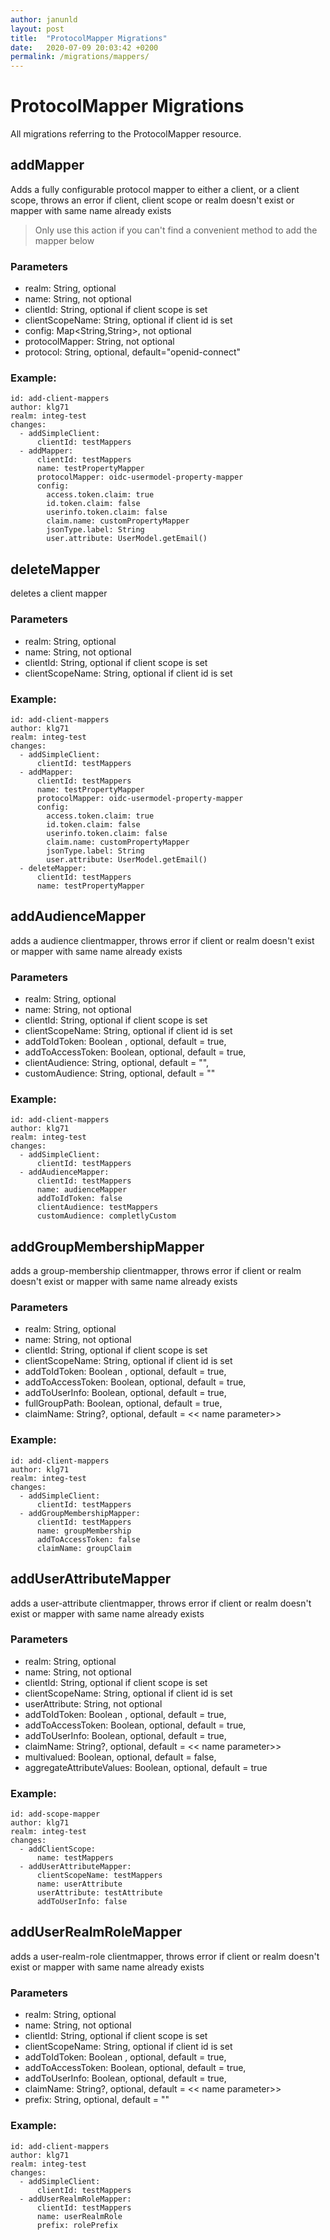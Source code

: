 ```yaml
---
author: janunld
layout: post
title:  "ProtocolMapper Migrations"
date:   2020-07-09 20:03:42 +0200
permalink: /migrations/mappers/
---
```

# ProtocolMapper Migrations
All migrations referring to the ProtocolMapper resource.

## addMapper
Adds a fully configurable protocol mapper to either a client, or a client scope, throws an error if client, client scope
or realm doesn't exist or mapper with same name already exists

> Only use this action if you can't find a convenient method to add the mapper below

### Parameters
- realm: String, optional
- name: String, not optional
- clientId: String, optional if client scope is set
- clientScopeName: String, optional if client id is set
- config: Map<String,String>, not optional
- protocolMapper: String, not optional
- protocol: String, optional, default="openid-connect"

### Example:
    id: add-client-mappers
    author: klg71
    realm: integ-test
    changes:
      - addSimpleClient:
          clientId: testMappers
      - addMapper:
          clientId: testMappers
          name: testPropertyMapper
          protocolMapper: oidc-usermodel-property-mapper
          config:
            access.token.claim: true
            id.token.claim: false
            userinfo.token.claim: false
            claim.name: customPropertyMapper
            jsonType.label: String
            user.attribute: UserModel.getEmail()

## deleteMapper
deletes a client mapper

### Parameters
- realm: String, optional
- name: String, not optional
- clientId: String, optional if client scope is set
- clientScopeName: String, optional if client id is set

### Example:
    id: add-client-mappers
    author: klg71
    realm: integ-test
    changes:
      - addSimpleClient:
          clientId: testMappers
      - addMapper:
          clientId: testMappers
          name: testPropertyMapper
          protocolMapper: oidc-usermodel-property-mapper
          config:
            access.token.claim: true
            id.token.claim: false
            userinfo.token.claim: false
            claim.name: customPropertyMapper
            jsonType.label: String
            user.attribute: UserModel.getEmail()
      - deleteMapper:
          clientId: testMappers
          name: testPropertyMapper

## addAudienceMapper
adds a audience clientmapper, throws error if client or realm doesn't exist or mapper with same name already exists

### Parameters
- realm: String, optional
- name: String, not optional
- clientId: String, optional if client scope is set
- clientScopeName: String, optional if client id is set
- addToIdToken: Boolean , optional, default = true,
- addToAccessToken: Boolean, optional, default = true,
- clientAudience: String, optional, default = "",
- customAudience: String, optional, default = ""

### Example:
    id: add-client-mappers
    author: klg71
    realm: integ-test
    changes:
      - addSimpleClient:
          clientId: testMappers
      - addAudienceMapper:
          clientId: testMappers
          name: audienceMapper
          addToIdToken: false
          clientAudience: testMappers
          customAudience: completlyCustom
## addGroupMembershipMapper
adds a group-membership clientmapper, throws error if client or realm doesn't exist or mapper with same name already exists

### Parameters
- realm: String, optional
- name: String, not optional
- clientId: String, optional if client scope is set
- clientScopeName: String, optional if client id is set
- addToIdToken: Boolean , optional, default = true,
- addToAccessToken: Boolean, optional, default = true,
- addToUserInfo: Boolean, optional, default = true,
- fullGroupPath: Boolean, optional, default = true,
- claimName: String?, optional, default = << name parameter>>

### Example:
    id: add-client-mappers
    author: klg71
    realm: integ-test
    changes:
      - addSimpleClient:
          clientId: testMappers
      - addGroupMembershipMapper:
          clientId: testMappers
          name: groupMembership
          addToAccessToken: false
          claimName: groupClaim
## addUserAttributeMapper
adds a user-attribute clientmapper, throws error if client or realm doesn't exist or mapper with same name already exists

### Parameters
- realm: String, optional
- name: String, not optional
- clientId: String, optional if client scope is set
- clientScopeName: String, optional if client id is set
- userAttribute: String, not optional
- addToIdToken: Boolean , optional, default = true,
- addToAccessToken: Boolean, optional, default = true,
- addToUserInfo: Boolean, optional, default = true,
- claimName: String?, optional, default = << name parameter>>
- multivalued: Boolean, optional, default = false,
- aggregateAttributeValues: Boolean, optional, default = true

### Example:
    id: add-scope-mapper
    author: klg71
    realm: integ-test
    changes:
      - addClientScope:
          name: testMappers
      - addUserAttributeMapper:
          clientScopeName: testMappers
          name: userAttribute
          userAttribute: testAttribute
          addToUserInfo: false
## addUserRealmRoleMapper
adds a user-realm-role clientmapper, throws error if client or realm doesn't exist or mapper with same name already exists

### Parameters
- realm: String, optional
- name: String, not optional
- clientId: String, optional if client scope is set
- clientScopeName: String, optional if client id is set
- addToIdToken: Boolean , optional, default = true,
- addToAccessToken: Boolean, optional, default = true,
- addToUserInfo: Boolean, optional, default = true,
- claimName: String?, optional, default = << name parameter>>
- prefix: String, optional, default = ""

### Example:
    id: add-client-mappers
    author: klg71
    realm: integ-test
    changes:
      - addSimpleClient:
          clientId: testMappers
      - addUserRealmRoleMapper:
          clientId: testMappers
          name: userRealmRole
          prefix: rolePrefix

